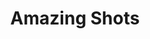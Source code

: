 ---
category: news

title: Amazing Shots
description: >
  Our community is always excited to share their best moments and prettiest pictures with the other guildies. If you want to have a chance of your screenshot appearing, then be sure to post them in the discord #game-gallery.

link: 
  link: /gallery/
  text: View Moments

cover:
  url: MephalasCovenGallery.jpg
  alt: Mephala's Coven Gallery
  title: Mephala's Coven Gallery
---